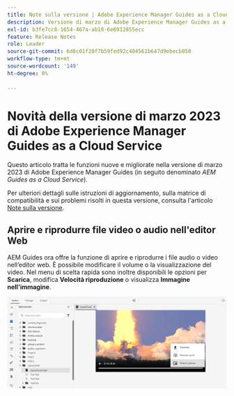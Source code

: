 ```yaml
---
title: Note sulla versione | Adobe Experience Manager Guides as a Cloud Service, versione di marzo 2023
description: Versione di marzo di Adobe Experience Manager Guides as a Cloud Service
exl-id: b3fe7cc8-1654-467a-ab18-6e6912855ecc
feature: Release Notes
role: Leader
source-git-commit: 6d8c01f20f7b59fed92c404561b647d9ebecb050
workflow-type: tm+mt
source-wordcount: '149'
ht-degree: 0%

---
```



# Novità della versione di marzo 2023 di Adobe Experience Manager Guides as a Cloud Service

Questo articolo tratta le funzioni nuove e migliorate nella versione di marzo 2023 di Adobe Experience Manager Guides (in seguito denominato *AEM Guides as a Cloud Service*).

Per ulteriori dettagli sulle istruzioni di aggiornamento, sulla matrice di compatibilità e sui problemi risolti in questa versione, consulta l&#39;articolo [Note sulla versione](release-notes-2023-3-0.md).


## Aprire e riprodurre file video o audio nell&#39;editor Web

AEM Guides ora offre la funzione di aprire e riprodurre i file audio o video nell’editor web. È possibile modificare il volume o la visualizzazione del video. Nel menu di scelta rapida sono inoltre disponibili le opzioni per **Scarica**, modifica **Velocità riproduzione** o visualizza **Immagine nell&#39;immagine**.

<img src="assets/video-web-editor.png" alt="riproduci video" width="600">

